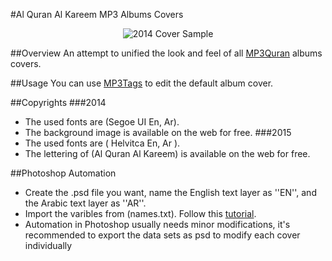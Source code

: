 #Al Quran Al Kareem MP3 Albums Covers

<p align="center">
  <img src="https://raw.githubusercontent.com/iJadou/QuranMP3Covers/master/Covers/2014/Abdulbasit_Mojawwd.jpg" alt="2014 Cover Sample">
</p>

##Overview
An attempt to unified the look and feel of all [MP3Quran](http://www.mp3quran.net) albums covers.

##Usage
You can use [MP3Tags](http://www.mp3tag.de/en/download.html) to edit the default album cover.

##Copyrights
###2014
- The used fonts are (Segoe UI En, Ar).
- The background image is available on the web for free.
###2015
- The used fonts are ( Helvitca En, Ar ).
- The lettering of (Al Quran Al Kareem) is available on the web for free.

##Photoshop Automation
- Create the .psd file you want, name the English text layer as ''EN'', and the Arabic text layer as ''AR''.
- Import the varibles from (names.txt). Follow this [tutorial](http://graphicdesign.stackexchange.com/questions/4866/how-to-create-a-batch-job-numbering-images-writing-text-on-them-from-1-to-100).
- Automation in Photoshop usually needs minor modifications, it's recommended to export the data sets as psd to modify each cover individually


